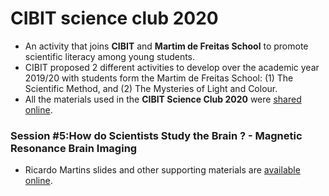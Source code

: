 # CIBIT science club 2020
* An activity that joins **CIBIT** and **Martim de Freitas School** to promote scientific literacy among young students.
* CIBIT proposed 2 different activities to develop over the academic year 2019/20 with students form the Martim de Freitas School: (1) The Scientific Method, and (2) The Mysteries of Light and Colour.
* All the materials used in the **CIBIT Science Club 2020** were [shared online](https://github.com/CIBIT-ICNAS/clube-ciencia-viva). 

### Session #5:How do Scientists Study the Brain ? - Magnetic Resonance Brain Imaging
* Ricardo Martins slides and other supporting materials are [available online](https://github.com/CIBIT-ICNAS/clube-ciencia-viva).

